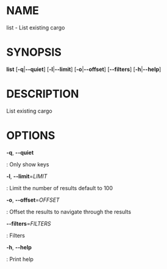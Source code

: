 # NAME

list - List existing cargo

# SYNOPSIS

**list** \[**-q**\|**\--quiet**\] \[**-l**\|**\--limit**\]
\[**-o**\|**\--offset**\] \[**\--filters**\] \[**-h**\|**\--help**\]

# DESCRIPTION

List existing cargo

# OPTIONS

**-q**, **\--quiet**

:   Only show keys

**-l**, **\--limit**=*LIMIT*

:   Limit the number of results default to 100

**-o**, **\--offset**=*OFFSET*

:   Offset the results to navigate through the results

**\--filters**=*FILTERS*

:   Filters

**-h**, **\--help**

:   Print help
